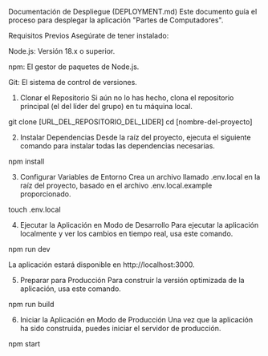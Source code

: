 Documentación de Despliegue (DEPLOYMENT.md)
Este documento guía el proceso para desplegar la aplicación "Partes de Computadores".

Requisitos Previos
Asegúrate de tener instalado:

Node.js: Versión 18.x o superior.

npm: El gestor de paquetes de Node.js.

Git: El sistema de control de versiones.

1. Clonar el Repositorio
Si aún no lo has hecho, clona el repositorio principal (el del líder del grupo) en tu máquina local.

git clone [URL_DEL_REPOSITORIO_DEL_LIDER]
cd [nombre-del-proyecto]

2. Instalar Dependencias
Desde la raíz del proyecto, ejecuta el siguiente comando para instalar todas las dependencias necesarias.

npm install

3. Configurar Variables de Entorno
Crea un archivo llamado .env.local en la raíz del proyecto, basado en el archivo .env.local.example proporcionado.

touch .env.local

4. Ejecutar la Aplicación en Modo de Desarrollo
Para ejecutar la aplicación localmente y ver los cambios en tiempo real, usa este comando.

npm run dev

La aplicación estará disponible en http://localhost:3000.

5. Preparar para Producción
Para construir la versión optimizada de la aplicación, usa este comando.

npm run build

6. Iniciar la Aplicación en Modo de Producción
Una vez que la aplicación ha sido construida, puedes iniciar el servidor de producción.

npm start
